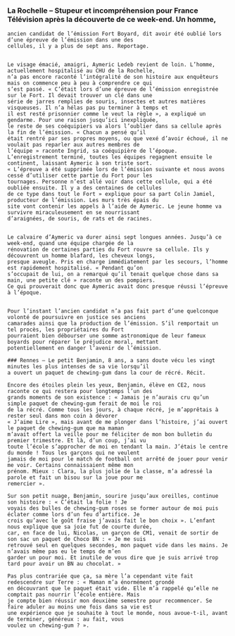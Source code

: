 ### La Rochelle – Stupeur et incompréhension pour France Télévision après la découverte de ce week-end. Un homme,
    ancien candidat de l’émission Fort Boyard, dit avoir été oublié lors d’une épreuve de l’émission dans une des
    cellules, il y a plus de sept ans. Reportage.


    Le visage émacié, amaigri, Aymeric Ledeb revient de loin. L’homme, actuellement hospitalisé au CHU de la Rochelle,
    n’a pas encore raconté l’intégralité de son histoire aux enquêteurs mais on commence peu à peu à comprendre ce qui
    s’est passé. « C’était lors d’une épreuve de l’émission enregistrée sur le Fort. Il devait trouver un clé dans une
    série de jarres remplies de souris, insectes et autres matières visqueuses. Il n’a hélas pas pu terminer à temps et
    il est resté prisonnier comme le veut la règle », a expliqué un gendarme. Pour une raison jusqu’ici inexpliquée,
    le reste de ses coéquipiers va alors l’oublier dans sa cellule après la fin de l’émission. « Chacun a pensé qu’il
    était rentré par ses propres moyens, ou que vexé d’avoir échoué, il ne voulait pas reparler aux autres membres de
    l’équipe » raconte Ingrid, sa coéquipière de l’époque.
    L’enregistrement terminé, toutes les équipes regagnent ensuite le continent, laissant Aymeric à son triste sort.
    « L’épreuve a été supprimée lors de l’émission suivante et nous avons cessé d’utiliser cette partie du Fort pour les
    tournages. Personne n’est allé voir dans cette cellule, qui a été oubliée ensuite. Il y a des centaines de cellules
    de ce type dans tout le Fort » explique pour sa part Colin Jamiel, producteur de l’émission. Les murs très épais du
    site vont contenir les appels à l’aide de Aymeric. Le jeune homme va survivre miraculeusement en se nourrissant
    d’araignées, de souris, de rats et de racines.


    Le calvaire d’Aymeric va durer ainsi sept longues années. Jusqu’à ce week-end, quand une équipe chargée de la
    rénovation de certaines parties du Fort rouvre sa cellule. Ils y découvrent un homme blafard, les cheveux longs,
    presque aveugle. Pris en charge immédiatement par les secours, l’homme est rapidement hospitalisé. « Pendant qu’on
    s’occupait de lui, on a remarqué qu’il tenait quelque chose dans sa main, une petite clé » raconte un des pompiers.
    Ce qui prouverait donc que Aymeric avait donc presque réussi l’épreuve à l’époque.


    Pour l’instant l’ancien candidat n’a pas fait part d’une quelconque volonté de poursuivre en justice ses anciens
    camarades ainsi que la production de l’émission. S’il remportait un tel procès, les propriétaires du Fort
    pourraient bien débourser une somme astronomique de leur fameux boyards pour réparer le préjudice moral, mettant
    potentiellement en danger l’avenir de l’émission.

    ### Rennes – Le petit Benjamin, 8 ans, a sans doute vécu les vingt minutes les plus intenses de sa vie lorsqu’il
    a ouvert un paquet de chewing-gum dans la cour de récré. Récit.

    Encore des étoiles plein les yeux, Benjamin, élève en CE2, nous raconte ce qui restera pour longtemps l’un des
    grands moments de son existence : « Jamais je n’aurais cru qu’un simple paquet de chewing-gum ferait de moi le roi
    de la récré. Comme tous les jours, à chaque récré, je m’apprêtais à rester seul dans mon coin à dévorer
    « J’aime Lire », mais avant de me plonger dans l’histoire, j’ai ouvert le paquet de chewing-gum que ma maman
    m’avait offert la veille pour me féliciter de mon bon bulletin du premier trimestre. Et là, d’un coup, j’ai vu
    toute l’école s’approcher de moi en tendant la main. J’étais le centre du monde ! Tous les garçons qui ne veulent
    jamais de moi pour le match de football ont arrêté de jouer pour venir me voir. Certains connaissaient même mon
    prénom. Mieux : Clara, la plus jolie de la classe, m’a adressé la parole et fait un bisou sur la joue pour me
    remercier ».

    Sur son petit nuage, Benjamin, sourire jusqu’aux oreilles, continue son histoire : « C’était la folie ! Je
    voyais des bulles de chewing-gum roses se former autour de moi puis éclater comme lors d’un feu d’artifice. Je
    crois qu’avec le goût fraise j’avais fait le bon choix ». L’enfant nous explique que sa joie fut de courte durée,
    car, en face de lui, Nicolas, un garçon de CM1, venait de sortir de son sac un paquet de Choco BN : « Je me suis
    retrouvé seul en quelques secondes, mon paquet vide dans les mains. Je n’avais même pas eu le temps de m’en
    garder un pour moi. Et inutile de vous dire que je suis arrivé trop tard pour avoir un BN au chocolat. »

    Pas plus contrariée que ça, sa mère l’a cependant vite fait redescendre sur Terre : « Maman m’a énormément grondé
    en découvrant que le paquet était vide. Elle m’a rappelé qu’elle ne comptait pas nourrir l’école entière. Mais
    je compte bien réussir mon deuxième semestre pour recommencer. Se faire aduler au moins une fois dans sa vie est
    une expérience que je souhaite à tout le monde, nous avoue-t-il, avant de terminer, généreux : au fait, vous
    voulez un chewing-gum ? ».